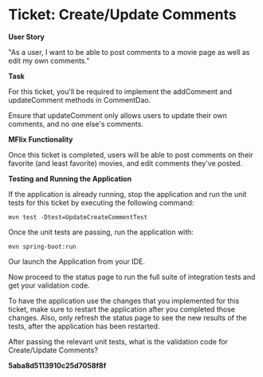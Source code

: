 # Ticket: Create/Update Comments

**User Story**

"As a user, I want to be able to post comments to a movie page as well as edit my own comments."

**Task**

For this ticket, you'll be required to implement the addComment and updateComment methods in CommentDao.

Ensure that updateComment only allows users to update their own comments, and no one else's comments.

**MFlix Functionality**

Once this ticket is completed, users will be able to post comments on their favorite (and least favorite) movies, and edit comments they've posted.

**Testing and Running the Application**

If the application is already running, stop the application and run the unit tests for this ticket by executing the following command:

```
mvn test -Dtest=UpdateCreateCommentTest
```

Once the unit tests are passing, run the application with:

```
mvn spring-boot:run
```

Our launch the Application from your IDE.

Now proceed to the status page to run the full suite of integration tests and get your validation code.

To have the application use the changes that you implemented for this ticket, make sure to restart the application after you completed those changes. Also, only refresh the status page to see the new results of the tests, after the application has been restarted.

After passing the relevant unit tests, what is the validation code for Create/Update Comments?

**5aba8d5113910c25d7058f8f**
